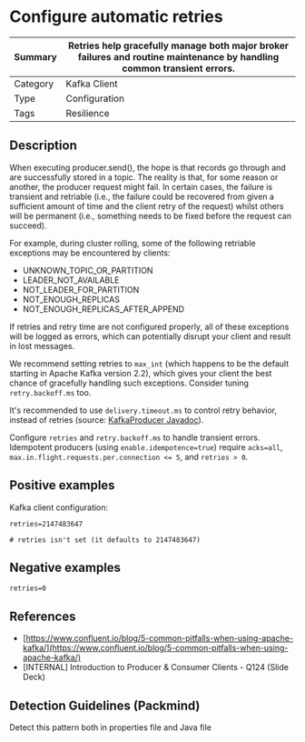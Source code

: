 # Configure automatic retries

| Summary  | Retries help gracefully manage both major broker failures and routine maintenance by handling common transient errors. |
|----------|----------------------------------------------------------------------------------------------------------------------|
| Category | Kafka Client                                                                                                          |
| Type     | Configuration                                                                                                         |
| Tags     | Resilience                                                                                                            |

## Description

When executing producer.send(), the hope is that records go through and are successfully stored in a topic. The reality is that, for some reason or another, the producer request might fail. In certain cases, the failure is transient and retriable (i.e., the failure could be recovered from given a sufficient amount of time and the client retry of the request) whilst others will be permanent (i.e., something needs to be fixed before the request can succeed).

For example, during cluster rolling, some of the following retriable exceptions may be encountered by clients:

- UNKNOWN_TOPIC_OR_PARTITION
- LEADER_NOT_AVAILABLE
- NOT_LEADER_FOR_PARTITION
- NOT_ENOUGH_REPLICAS
- NOT_ENOUGH_REPLICAS_AFTER_APPEND

If retries and retry time are not configured properly, all of these exceptions will be logged as errors, which can potentially disrupt your client and result in lost messages.

We recommend setting retries to `max_int` (which happens to be the default starting in Apache Kafka version 2.2), which gives your client the best chance of gracefully handling such exceptions. Consider tuning `retry.backoff.ms` too.

It's recommended to use `delivery.timeout.ms` to control retry behavior, instead of retries (source: [KafkaProducer Javadoc](https://javadoc-link)).

Configure `retries` and `retry.backoff.ms` to handle transient errors. Idempotent producers (using `enable.idempotence=true`) require `acks=all`, `max.in.flight.requests.per.connection <= 5`, and `retries > 0`.

## Positive examples

Kafka client configuration:

```plaintext
retries=2147483647
```

```plaintext
# retries isn't set (it defaults to 2147483647)
```

## Negative examples

```plaintext
retries=0
```

## References

- [https://www.confluent.io/blog/5-common-pitfalls-when-using-apache-kafka/](https://www.confluent.io/blog/5-common-pitfalls-when-using-apache-kafka/)
- [INTERNAL] Introduction to Producer & Consumer Clients - Q124 (Slide Deck)

## Detection Guidelines (Packmind)

Detect this pattern both in properties file and Java file


